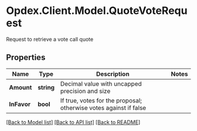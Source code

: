# Opdex.Client.Model.QuoteVoteRequest
Request to retrieve a vote call quote

## Properties

Name | Type | Description | Notes
------------ | ------------- | ------------- | -------------
**Amount** | **string** | Decimal value with uncapped precision and size | 
**InFavor** | **bool** | If true, votes for the proposal; otherwise votes against if false | 

[[Back to Model list]](../README.md#documentation-for-models) [[Back to API list]](../README.md#documentation-for-api-endpoints) [[Back to README]](../README.md)

